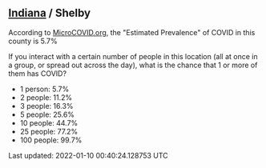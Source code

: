 
## [Indiana](/united-states/indiana) / Shelby

According to [MicroCOVID.org](http://microcovid.org),
the "Estimated Prevalence" of COVID in this county is 5.7%

If you interact with a certain number of people in this location
(all at once in a group, or spread out across the day), what is the chance that
1 or more of them has COVID?

- 1 person: 5.7%
- 2 people: 11.2%
- 3 people: 16.3%
- 5 people: 25.6%
- 10 people: 44.7%
- 25 people: 77.2%
- 100 people: 99.7%

Last updated: 2022-01-10 00:40:24.128753 UTC
